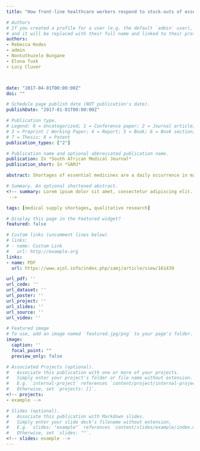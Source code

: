 ```yaml
---
title: "How front-line healthcare workers respond to stock-outs of essential medicines in the Eastern Cape Province of South Africa"

# Authors
# If you created a profile for a user (e.g. the default `admin` user), write the username (folder name) here
# and it will be replaced with their full name and linked to their profile.
authors:
- Rebecca Hodes
- admin
- Nontuthuzelo Bungane
- Elona Tusk
- Lucy Cluver



date: "2017-04-01T00:00:00Z"
doi: ""

# Schedule page publish date (NOT publication's date).
publishDate: "2017-01-01T00:00:00Z"

# Publication type.
# Legend: 0 = Uncategorized; 1 = Conference paper; 2 = Journal article;
# 3 = Preprint / Working Paper; 4 = Report; 5 = Book; 6 = Book section;
# 7 = Thesis; 8 = Patent
publication_types: ["2"]

# Publication name and optional abbreviated publication name.
publication: In *South African Medical Journal*
publication_short: In *SAMJ*

abstract: Shortages of essential medicines are a daily occurrence in many of South Africa (SA)’s public health facilities. This study focuses on the responses of healthcare workers to stock-outs, investigating how actors at the ‘front line’ of public health delivery understand, experience and respond to shortages of essential medicines and equipment in their facilities. Findings are based on focus groups, observations and interviews with healthcare workers and patients at healthcare facilities in the Eastern Cape Province of SA, conducted as part of the Mzantsi Wakho study. The research revealed a discrepancy between ‘informal’ definitions of stock-outs and their reporting through formal stockout management channels. Front-line healthcare workers had designed their own systems for classifying the severity of stock-outs, based on the product in question, and on their potential to access stocks from other facilities. Beyond formal systems of procurement and supply, healthcare workers had established vast networks of alternative communication and action, often using personal resources to procure medical supplies. Stock-outs were only reported when informal methods of stock-sharing did not secure top-up supplies. These findings have implications for understanding the frequency and severity of stock-outs, and for taking action to prevent and manage stock-outs effectively.

# Summary. An optional shortened abstract.
<!-- summary: Lorem ipsum dolor sit amet, consectetur adipiscing elit. Duis posuere tellus ac convallis placerat. Proin tincidunt magna sed ex sollicitudin condimentum.
 -->

tags: [medical supply shortages, qualitative research]

# Display this page in the Featured widget?
featured: false

# Custom links (uncomment lines below)
# links:
# - name: Custom Link
#   url: http://example.org
links:
- name: PDF
  url: https://www.ajol.info/index.php/samj/article/view/161439

url_pdf: ''
url_code: ''
url_dataset: ''
url_poster: ''
url_project: ''
url_slides: ''
url_source: ''
url_video: ''

# Featured image
# To use, add an image named `featured.jpg/png` to your page's folder.
image:
  caption: ''
  focal_point: ""
  preview_only: false

# Associated Projects (optional).
#   Associate this publication with one or more of your projects.
#   Simply enter your project's folder or file name without extension.
#   E.g. `internal-project` references `content/project/internal-project/index.md`.
#   Otherwise, set `projects: []`.
<!-- projects:
- example -->

# Slides (optional).
#   Associate this publication with Markdown slides.
#   Simply enter your slide deck's filename without extension.
#   E.g. `slides: "example"` references `content/slides/example/index.md`.
#   Otherwise, set `slides: ""`.
<!-- slides: example -->
---
```


<!-- {{% callout note %}}
Click the *Cite* button above to demo the feature to enable visitors to import publication metadata into their reference management software.
{{% /callout %}}

{{% callout note %}}
Create your slides in Markdown - click the *Slides* button to check out the example.
{{% /callout %}}

Supplementary notes can be added here, including [code, math, and images](https://wowchemy.com/docs/writing-markdown-latex/). -->
